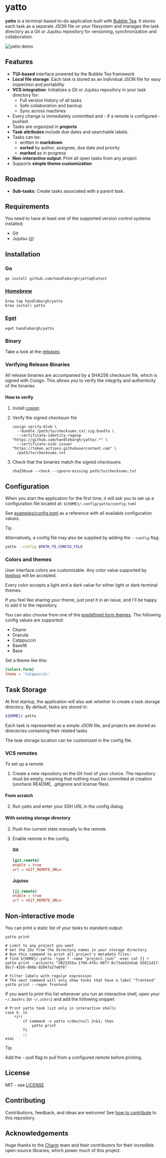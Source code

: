 # yatto

**yatto** is a terminal-based to-do application built with
[Bubble Tea](https://github.com/charmbracelet/bubbletea). It stores each task as
a separate JSON file on your filesystem and manages the
task directory as a Git or Jujutsu repository for versioning, synchronization and collaboration.

<img alt="yatto demo" src="docs/demo.gif" />

## Features

- **TUI-based** interface powered by the Bubble Tea framework
- **Local file storage**: Each task is stored as an individual JSON file for easy inspection and portability
- **VCS integration**: Initializes a Git or Jujutsu repository in your task directory for:
  - Full version history of all tasks
  - Safe collaboration and backup
  - Sync across machines
- Every change is immediately committed and - if a remote is configured - pushed.
- Tasks are organized in **projects**
- **Task attributes** include due dates and searchable labels.
- Tasks can be:
  - written in **markdown**
  - **sorted** by author, assignee, due date and priority
  - **marked** as in progress
- **Non-interactive output**: Print all open tasks from any project
- Supports **simple theme customization**

## Roadmap

- **Sub-tasks**: Create tasks associated with a parent task.

## Requirements

You need to have at least one of the supported version control systems installed:

- Git
- Jujutsu (jj)

## Installation

### Go

```shell
go install github.com/handlebargh/yatto@latest
```

### [Homebrew](https://brew.sh/)

```shell
brew tap handlebargh/yatto
brew install yatto
```

### [Eget](https://github.com/zyedidia/eget)

```shell
eget handlebargh/yatto
```

### Binary

Take a look at the [releases](https://github.com/handlebargh/yatto/releases/latest).

### Verifying Release Binaries

All release binaries are accompanied by a SHA256 checksum file, which is signed with Cosign.
This allows you to verify the integrity and authenticity of the binaries.

#### How to verify

1. Install [cosign](https://github.com/sigstore/cosign)
2. Verify the signed checksum file

    ```shell
    cosign verify-blob \
      --bundle /path/to/checksums.txt.sig.bundle \
      --certificate-identity-regexp "https://github.com/handlebargh/yatto/.*" \
      --certificate-oidc-issuer "https://token.actions.githubusercontent.com" \
      /path/to/checksums.txt
    ```

3. Check that the binaries match the signed checksums

    ```shell
    sha256sum --check --ignore-missing path/to/checksums.txt
    ```

## Configuration

When you start the application for the first time,
it will ask you to set up a configuration file located at: `${HOME}/.config/yatto/config.toml`

See [examples/config.toml](examples/config.toml) as a reference with all available configuration values.

> [!TIP]
> Alternatively, a config file may also be supplied by adding the `--config` flag:
>
> ```bash
> yatto --config $PATH_TO_CONFIG_FILE
> ```

### Colors and themes

User interface colors are customizable.
Any color value supported by [lipgloss](https://github.com/charmbracelet/lipgloss?tab=readme-ov-file#colors) will be accepted.

Every color accepts a light and a dark value for either light or dark terminal themes.

If you feel like sharing your theme, just post it in an issue,
and I'll be happy to add it to the repository.

You can also choose from one of the [predefined form themes](https://github.com/charmbracelet/huh?tab=readme-ov-file#themes). The following config values are supported:

- Charm
- Dracula
- Catppuccin
- Base16
- Base

Set a theme like this:

```toml
[colors.form]
theme = 'Catppuccin'

```

## Task Storage

At first startup, the application will also ask whether to create a task storage directory.
By default, tasks are stored in:

```bash
${HOME}/.yatto
```

Each task is represented as a simple JSON file, and projects are stored as directories
containing their related tasks.

The task storage location can be customized in the config file.

### VCS remotes

To set up a remote

1. Create a new repository on the Git host of your choice.
   The repository must be empty, meaning that nothing must be committed at creation
   (uncheck README, .gitignore and license files).

#### From scratch

2. Run yatto and enter your SSH URL in the config dialog.

#### With existing storage directory

2. Push the current state manually to the remote.

3. Enable remote in the config.

   #### Git
    ```toml
    [git.remote]
    enable = true
    url = <GIT_REMOTE_URL>
    ```

   #### Jujutsu
     ```toml
    [jj.remote]
    enable = true
    url = <GIT_REMOTE_URL>
    ```

## Non-interactive mode

You can print a static list of your tasks to standard output:

```shell
yatto print

# Limit to any project you want
# Get the IDs from the directory names in your storage directory
# Run this command to print all project's metadata files:
# find ${HOME}/.yatto -type f -name "project.json" -exec cat {} +
yatto print --projects "2023255a-1749-4f6c-9877-0c73ab42e5ab b5811d17-dbc7-4556-886b-92047a27e0f6"

# Filter labels with regular expression
# The next command will only show tasks that have a label "frontend"
yatto print --regex frontend
```

If you want to print this list whenever you run an interactive shell,
open your `~/.bashrc` (or `~/.zshrc`) and add the following snippet:

```shell
# Print yatto task list only in interactive shells
case $- in
    *i*)
        if command -v yatto >/dev/null 2>&1; then
            yatto print
        fi
        ;;
esac
```

> [!TIP]
> Add the --pull flag to pull from a configured remote before printing.

## License

MIT - see [LICENSE](LICENSE)

## Contributing

Contributions, feedback, and ideas are welcome! See [how to contribute](CONTRIBUTING.md) to this repository.

## Acknowledgements

Huge thanks to the [Charm](https://github.com/charmbracelet) team and their contributors
for their incredible open-source libraries, which power much of this project.
